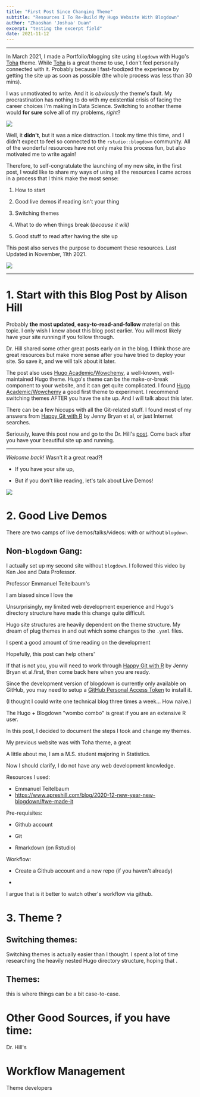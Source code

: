 ```yaml
---
title: "First Post Since Changing Theme"
subtitle: "Resources I To Re-Build My Hugo Website With Blogdown"
author: "Zhaoshan 'Joshua' Duan"
excerpt: "testing the excerpt field"
date: 2021-11-12
---
```


------------------------------------------------------------------------

In March 2021, I made a Portfolio/blogging site using `blogdown` with Hugo's [Toha](https://toha-guides.netlify.app/) theme. While [Toha](https://toha-guides.netlify.app/) is a great theme to use, I don't feel personally connected with it. Probably because I fast-foodized the experience by getting the site up as soon as possible (the whole process was less than 30 mins).

I was unmotivated to write. And it is *obviously* the theme's fault. My procrastination has nothing to do with my existential crisis of facing the career choices I'm making in Data Science. Switching to another theme would **for sure** solve all of my problems, *right*?

![](https://media.giphy.com/media/xT9IgBwI5SLzZGV2PC/giphy.gif)

Well, it **didn't**, but it was a nice distraction. I took my time this time, and I didn't expect to feel so connected to the `rstudio::blogdown` community. All of the wonderful resources have not only make this process fun, but also motivated me to write again!

Therefore, to self-congratulate the launching of my new site, in the first post, I would like to share my ways of using all the resources I came across in a process that I think make the most sense:

1.  How to start

2.  Good live demos if reading isn't your thing

3.  Switching themes

4.  What to do when things break (*because it will)*

5.  Good stuff to read after having the site up

This post also serves the purpose to document these resources. Last Updated in November, 11th 2021.

![](https://media0.giphy.com/media/5zf2M4HgjjWszLd4a5/giphy.gif?cid=ecf05e47qc9pcmzsdy9e9imdvn6m64x1vuzh1bkes4nyxqn3&rid=giphy.gif&ct=g)

------------------------------------------------------------------------

# 1. Start with this Blog Post by Alison Hill

Probably **the** **most updated**, **easy-to-read-and-follow** material on this topic. I only wish I knew about this blog post earlier. You will most likely have your site running if you follow through.

Dr. Hill shared some other great posts early on in the blog. I think those are great resources but make more sense after you have tried to deploy your site. So save it, and we will talk about it later.

The post also uses [Hugo Academic/Wowchemy](https://wowchemy.com/), a well-known, well-maintained Hugo theme. Hugo's theme can be the make-or-break component to your website, and it can get quite complicated. I found [Hugo Academic/Wowchemy](https://wowchemy.com/) a good first theme to experiment. I recommend switching themes AFTER you have the site up. And I will talk about this later.

There can be a few hiccups with all the Git-related stuff. I found most of my answers from [Happy Git with R](http://happygitwithr.com/) by Jenny Bryan et al, or just Internet searches.

Seriously, leave this post now and go to the Dr. Hill's [post](https://www.apreshill.com/blog/2020-12-new-year-new-blogdown/). Come back after you have your beautiful site up and running.

------------------------------------------------------------------------

*Welcome back!* Wasn't it a great read?!

-   If you have your site up,

-   But if you don't like reading, let's talk about Live Demos!

![](https://media3.giphy.com/media/WTph4QyrK6jKfo9tI4/giphy.gif?cid=ecf05e47rcb6j1ru6jmddgwqcjz5a3s9rnsv2t5lchacwldj&rid=giphy.gif&ct=g)

# 2. Good Live Demos

There are two camps of live demos/talks/videos: with or without `blogdown`.

## Non-`blogdown` Gang:

I actually set up my second site without `blogdown`. I followed this video by Ken Jee and Data Professor.

Professor Emmanuel Teitelbaum's

I am biased since I love the

Unsurprisingly, my limited web development experience and Hugo's directory structure have made this change quite difficult.

Hugo site structures are heavily dependent on the theme structure. My dream of plug themes in and out which some changes to the `.yaml` files.

I spent a good amount of time reading on the development

Hopefully, this post can help others'

If that is not you, you will need to work through [Happy Git with R](http://happygitwithr.com/) by Jenny Bryan et al.first, then come back here when you are ready.

Since the development version of blogdown is currently only available on GitHub, you may need to setup a [GitHub Personal Access Token](https://happygitwithr.com/github-pat.html) to install it.

(I thought I could write one technical blog three times a week... How naive.)

The Hugo + Blogdown "wombo combo" is great if you are an extensive R user.

In this post, I decided to document the steps I took and change my themes.

My previous website was with Toha theme, a great

A little about me, I am a M.S. student majoring in Statistics.

Now I should clarify, I do not have any web development knowledge.

Resources I used:

-   Emmanuel Teitelbaum
-   <https://www.apreshill.com/blog/2020-12-new-year-new-blogdown/#we-made-it>

Pre-requisites:

-   Github account

-   Git

-   Rmarkdown (on Rstudio)

Workflow:

-   Create a Github account and a new repo (if you haven't already)

-   

I argue that is it better to watch other's workflow via github.

# 3. Theme ?

## Switching themes:

Switching themes is actually easier than I thought. I spent a lot of time researching the heavily nested Hugo directory structure, hoping that .

## Themes:

this is where things can be a bit case-to-case.

# Other Good Sources, if you have time:

Dr. Hill's

# Workflow Management

Theme developers

